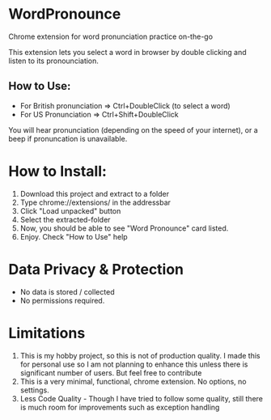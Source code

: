 # WordPronounce
Chrome extension for word pronunciation practice on-the-go

This extension lets you select a word in browser by double clicking and listen to its pronounciation. 

## How to Use: 
  - For British pronunciation => Ctrl+DoubleClick (to select a word)
  - For US Pronunciation => Ctrl+Shift+DoubleClick
  
  You will hear pronunciation (depending on the speed of your internet), or a beep if pronuncation is unavailable.

# How to Install:
1. Download this project and extract to a folder
2. Type chrome://extensions/ in the addressbar
3. Click "Load unpacked" button
4. Select the extracted-folder
5. Now, you should be able to see "Word Pronounce" card listed.
6. Enjoy. Check "How to Use" help

# Data Privacy & Protection
- No data is stored / collected
- No permissions required.

# Limitations
1. This is my hobby project, so this is not of production quality. I made this for personal use so I am not planning to enhance this unless there is significant number of users. But feel free to contribute
2. This is a very minimal, functional, chrome extension. No options, no settings.
3. Less Code Quality - Though I have tried to follow some quality, still there is much room for improvements such as exception handling
